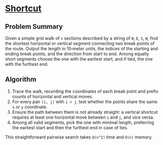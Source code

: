 # [Shortcut](https://www.spoj.com/problems/SHORTCUT/)

## Problem Summary
Given a simple grid walk of `n` sections described by a string of `N`, `E`, `S`, `W`, find the shortest horizontal or vertical segment connecting two break points of the route. Output the length in 10‑meter units, the indices of the starting and ending break points, and the direction from start to end. Among equally short segments choose the one with the earliest start, and if tied, the one with the furthest end.

## Algorithm
1. Trace the walk, recording the coordinates of each break point and prefix counts of horizontal and vertical moves.
2. For every pair `(i, j)` with `i < j`, test whether the points share the same `x` or `y` coordinate.
3. Ensure the path between them is not already straight: a vertical shortcut requires at least one horizontal move between `i` and `j`, and vice versa.
4. Among all valid segments, pick the one with minimal length, preferring the earliest start and then the furthest end in case of ties.

This straightforward pairwise search takes `O(n^2)` time and `O(n)` memory.
